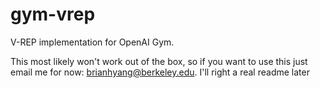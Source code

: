 # gym-vrep
V-REP implementation for OpenAI Gym.

This most likely won't work out of the box, so if you want to use this just email me for now: brianhyang@berkeley.edu. I'll right a real readme later
